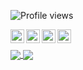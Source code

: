 ![Profile views](https://gpvc.arturio.dev/oddaspa)

<a href="https://ogaspaas.com" target="_blank"><img align="left" alt="ogaspaas.com" width="22px" 
src="https://img.icons8.com/android/452/link.png" /></a>

<a href="https://www.linkedin.com/in/ogaspaas/" target="_blank"><img align="left" alt="Odd Gunnar Aspaas | LinkedIn" width="22px" src="https://img.icons8.com/android/452/linkedin.png" />

<a href="https://www.facebook.com/oddaspa" target="_blank"><img align="left" alt="ogaspaas.com" width="22px" 
src="https://img.icons8.com/android/452/facebook-new.png" /></a>

<a href="https://instagram.com/ogaspaas" target="_blank"><img align="left" alt="Odd Gunnar Aspaas | Instagram" width="22px" src="https://img.icons8.com/material-rounded/452/instagram-new.png" />
</br>

<a href="https://github.com/anuraghazra/github-readme-stats">
  <!--  -->
  <img align="center" src="https://github-readme-stats.vercel.app/api?username=oddaspa&count_private=true&hide=stars" />
</a>
<a href="https://github.com/anuraghazra/convoychat">
  <img align="center" src="https://github-readme-stats.vercel.app/api/top-langs/?username=oddaspa&layout=compact" />
</a>


<!--
**oddaspa/oddaspa** is a ✨ _special_ ✨ repository because its `README.md` (this file) appears on your GitHub profile.

Here are some ideas to get you started:

- 🔭 I’m currently working on ...
- 🌱 I’m currently learning ...
- 👯 I’m looking to collaborate on ...
- 🤔 I’m looking for help with ...
- 💬 Ask me about ...
- 📫 How to reach me: ...
- 😄 Pronouns: ...
- ⚡ Fun fact: ...
-->
